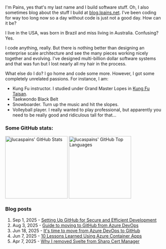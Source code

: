 I'm Pains, yes that's my last name and I build software stuff. Oh, I also sometimes blog about the stuff I build at [blog.lpains.net](https://blog.lpains.net). I've been coding for way too long now so a day without code is just not a good day. How can it be?

I live in the USA, was born in Brazil and miss living in Australia. Confusing? Yes.

I code anything, really. But there is nothing better than designing an enterprise scale architecture and see the many pieces working nicely together and evolving. I've designed multi-billion dollar software systems and that was fun but I lost nearly all my hair in the process.

What else do I do? I go home and code some more. However, I got some completely unrelated passions. For instance, I am:

  * Kung Fu instructor. I studied under Grand Master Lopes in [Kung Fu Taisan](http://kungfutaisan.com.br/).
  * Taekwondo Black Belt
  * Snowboarder. Turn up the music and hit the slopes. 
  * Volleyball player. I really wanted to play professional, but apparently you need to be really good and ridiculous tall for that...

### Some GitHub stats:
<div>
 <img height="200" align="center" src="https://github-readme-stats.vercel.app/api?username=jlucaspains&show_icons=true&theme=dark&count_private=true&rank_icon=github" alt="jlucaspains' GitHub Stats" />
 <img height="200" align="center" src="https://github-readme-stats.vercel.app/api/top-langs/?username=jlucaspains&theme=dark&layout=compact" 
   alt="jlucaspains' GitHub Top Languages" />
</div>

### Blog posts
<!-- BLOG-POST-LIST:START -->
1. Sep 1, 2025 - [Setting Up GitHub for Secure and Efficient Development](https://blog.lpains.net/posts/2025-09-01-setup-github-security-efficiency/)
1. Aug 3, 2025 - [Guide to moving to GitHub from Azure DevOps](https://blog.lpains.net/posts/2025-08-03-guide-move-to-github/)
1. Jun 18, 2025 - [It&#39;s time to move from Azure DevOps to GitHub](https://blog.lpains.net/posts/2025-06-18-time-to-move-to-github/)
1. Jun 7, 2025 - [10 Lessons Learned Using Azure Container Apps](https://blog.lpains.net/posts/2025-06-07-lessons-learned-azure-cae/)
1. Apr 7, 2025 - [Why I removed Svelte from Sharp Cert Manager](https://blog.lpains.net/posts/2025-04-07-sharp-cert-manager-new-frontend/)<!-- BLOG-POST-LIST:END -->
